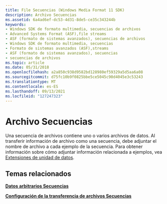 ```yaml
---
title: File Secuencias (Windows Media Format 11 SDK)
description: Archivo Secuencias
ms.assetid: 6a4ad6ef-dc53-4d31-8de5-ce35c343244b
keywords:
- Windows SDK de formato multimedia, secuencias de archivos
- Advanced Systems Format (ASF),file streams
- ASF (formato de sistemas avanzados), secuencias de archivos
- Windows SDK de formato multimedia, secuencias
- Formato de sistemas avanzados (ASF),streams
- ASF (formato de sistemas avanzados), secuencias
- secuencias de archivos
ms.topic: article
ms.date: 05/31/2018
ms.openlocfilehash: a2a850c938d9582bd128980ef59329a5d5aa6a08
ms.sourcegitcommit: d75fc10b9f0825bbe5ce5045c90d4045e3c53243
ms.translationtype: MT
ms.contentlocale: es-ES
ms.lasthandoff: 09/13/2021
ms.locfileid: "127247323"
---
```

# <a name="file-streams"></a>Archivo Secuencias

Una secuencia de archivos contiene uno o varios archivos de datos. Al transferir información de archivo como una secuencia, debe adjuntar el nombre de archivo a cada ejemplo de la secuencia. Para obtener información sobre cómo adjuntar información relacionada a ejemplos, vea [Extensiones de unidad de datos](data-unit-extensions.md).

## <a name="related-topics"></a>Temas relacionados

<dl> <dt>

[**Datos arbitrarios Secuencias**](arbitrary-streams.md)
</dt> <dt>

[**Configuración de la transferencia de archivos Secuencias**](configuring-file-transfer-streams.md)
</dt> </dl>

 

 




